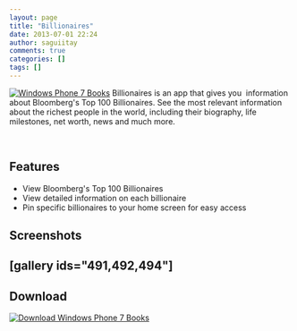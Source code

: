 ```yaml
---
layout: page
title: "Billionaires"
date: 2013-07-01 22:24
author: saguiitay
comments: true
categories: []
tags: []
---
```

[![Windows Phone 7 Books]({{site.url}}/images/billionaires-storetile1.png "Windows Phone 7 Books")](http://www.windowsphone.com/s?appid=d39e22be-a4bd-44a6-ba0d-4838b9760e42) Billionaires is an app that gives you  information about Bloomberg's Top 100 Billionaires. See the most relevant information about the richest people in the world, including their biography, life milestones, net worth, news and much more.

 

Features
--------

-   View Bloomberg's Top 100 Billionaires
-   View detailed information on each billionaire
-   Pin specific billionaires to your home screen for easy access

Screenshots
-----------

[gallery ids="491,492,494"]
---------------------------

Download
--------

[![Download Windows Phone 7 Books]({{site.url}}/images/download-en-med2.png "Download Windows Phone 7 Books")](http://www.windowsphone.com/s?appid=d39e22be-a4bd-44a6-ba0d-4838b9760e42)


